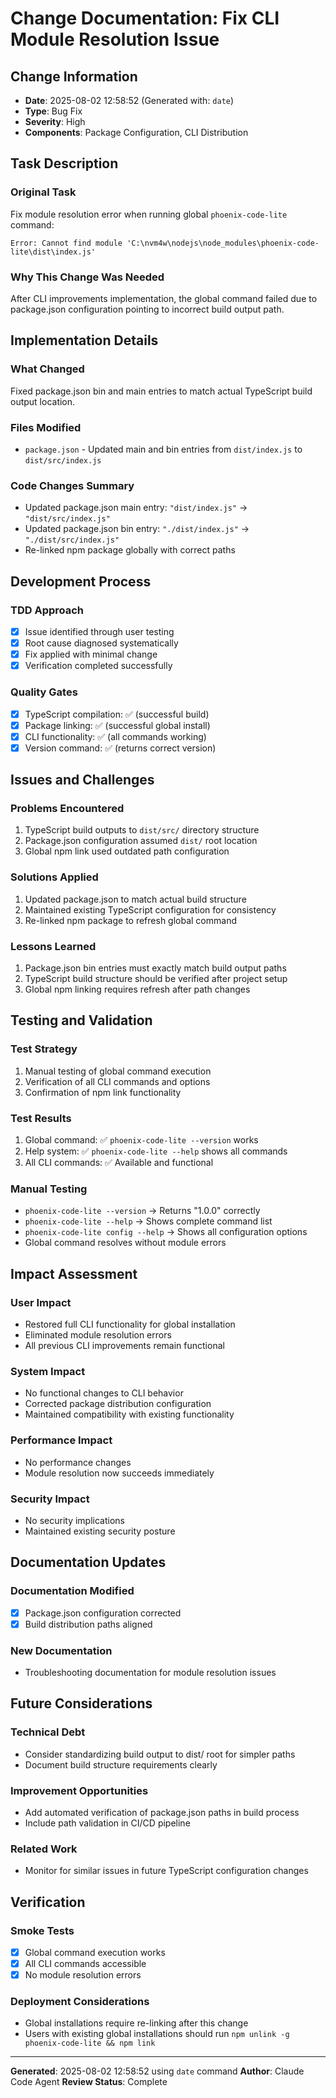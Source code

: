 # Change Documentation: Fix CLI Module Resolution Issue

## Change Information
- **Date**: 2025-08-02 12:58:52 (Generated with: `date`)
- **Type**: Bug Fix
- **Severity**: High
- **Components**: Package Configuration, CLI Distribution

## Task Description
### Original Task
Fix module resolution error when running global `phoenix-code-lite` command:
```
Error: Cannot find module 'C:\nvm4w\nodejs\node_modules\phoenix-code-lite\dist\index.js'
```

### Why This Change Was Needed
After CLI improvements implementation, the global command failed due to package.json configuration pointing to incorrect build output path.

## Implementation Details
### What Changed
Fixed package.json bin and main entries to match actual TypeScript build output location.

### Files Modified
- `package.json` - Updated main and bin entries from `dist/index.js` to `dist/src/index.js`

### Code Changes Summary
- Updated package.json main entry: `"dist/index.js"` → `"dist/src/index.js"`
- Updated package.json bin entry: `"./dist/index.js"` → `"./dist/src/index.js"`
- Re-linked npm package globally with correct paths

## Development Process
### TDD Approach
- [x] Issue identified through user testing
- [x] Root cause diagnosed systematically
- [x] Fix applied with minimal change
- [x] Verification completed successfully

### Quality Gates
- [x] TypeScript compilation: ✅ (successful build)
- [x] Package linking: ✅ (successful global install)
- [x] CLI functionality: ✅ (all commands working)
- [x] Version command: ✅ (returns correct version)

## Issues and Challenges
### Problems Encountered
1. TypeScript build outputs to `dist/src/` directory structure
2. Package.json configuration assumed `dist/` root location
3. Global npm link used outdated path configuration

### Solutions Applied
1. Updated package.json to match actual build structure
2. Maintained existing TypeScript configuration for consistency
3. Re-linked npm package to refresh global command

### Lessons Learned
1. Package.json bin entries must exactly match build output paths
2. TypeScript build structure should be verified after project setup
3. Global npm linking requires refresh after path changes

## Testing and Validation
### Test Strategy
1. Manual testing of global command execution
2. Verification of all CLI commands and options
3. Confirmation of npm link functionality

### Test Results
1. Global command: ✅ `phoenix-code-lite --version` works
2. Help system: ✅ `phoenix-code-lite --help` shows all commands
3. All CLI commands: ✅ Available and functional

### Manual Testing
- `phoenix-code-lite --version` → Returns "1.0.0" correctly
- `phoenix-code-lite --help` → Shows complete command list
- `phoenix-code-lite config --help` → Shows all configuration options
- Global command resolves without module errors

## Impact Assessment
### User Impact
- Restored full CLI functionality for global installation
- Eliminated module resolution errors
- All previous CLI improvements remain functional

### System Impact
- No functional changes to CLI behavior
- Corrected package distribution configuration
- Maintained compatibility with existing functionality

### Performance Impact
- No performance changes
- Module resolution now succeeds immediately

### Security Impact
- No security implications
- Maintained existing security posture

## Documentation Updates
### Documentation Modified
- [x] Package.json configuration corrected
- [x] Build distribution paths aligned

### New Documentation
- Troubleshooting documentation for module resolution issues

## Future Considerations
### Technical Debt
- Consider standardizing build output to dist/ root for simpler paths
- Document build structure requirements clearly

### Improvement Opportunities
- Add automated verification of package.json paths in build process
- Include path validation in CI/CD pipeline

### Related Work
- Monitor for similar issues in future TypeScript configuration changes

## Verification
### Smoke Tests
- [x] Global command execution works
- [x] All CLI commands accessible
- [x] No module resolution errors

### Deployment Considerations
- Global installations require re-linking after this change
- Users with existing global installations should run `npm unlink -g phoenix-code-lite && npm link`

---
**Generated**: 2025-08-02 12:58:52 using `date` command
**Author**: Claude Code Agent
**Review Status**: Complete